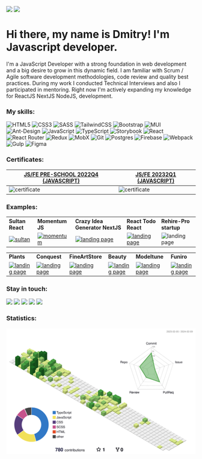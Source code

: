 ![](https://komarev.com/ghpvc/?username=dstrizhakov&style=flat) 
![](https://www.codewars.com/users/DmitryStrizhakov/badges/micro)


# Hi there, my name is Dmitry! I'm Javascript developer. #

I'm a JavaScript Developer with a strong foundation in web development and a big desire to grow in this dynamic field. 
I am familiar with Scrum / Agile software development methodologies, code review and quality best practices. 
During my work I conducted Technical Interviews and also I participated in mentoring.
Right now I'm actively expanding my knowledge for ReactJS NextJS NodeJS, development.

### My skills: ###

 ![HTML5](https://img.shields.io/badge/html5-%23E34F26.svg?style=for-the-badge&logo=html5&logoColor=white)
 ![CSS3](https://img.shields.io/badge/css3-%231572B6.svg?style=for-the-badge&logo=css3&logoColor=white)
 ![SASS](https://img.shields.io/badge/SASS-hotpink.svg?style=for-the-badge&logo=SASS&logoColor=white)
 ![TailwindCSS](https://img.shields.io/badge/tailwindcss-%2338B2AC.svg?style=for-the-badge&logo=tailwind-css&logoColor=white)
 ![Bootstrap](https://img.shields.io/badge/bootstrap-%23563D7C.svg?style=for-the-badge&logo=bootstrap&logoColor=white)
 ![MUI](https://img.shields.io/badge/MUI-%230081CB.svg?style=for-the-badge&logo=mui&logoColor=white)
 ![Ant-Design](https://img.shields.io/badge/-AntDesign-%230170FE?style=for-the-badge&logo=ant-design&logoColor=white)
 ![JavaScript](https://img.shields.io/badge/javascript-%23323330.svg?style=for-the-badge&logo=javascript&logoColor=%23F7DF1E)
 ![TypeScript](https://img.shields.io/badge/typescript-%23007ACC.svg?style=for-the-badge&logo=typescript&logoColor=white)
 ![Storybook](https://img.shields.io/badge/-Storybook-FF4785?style=for-the-badge&logo=storybook&logoColor=white)
 ![React](https://img.shields.io/badge/react-%2320232a.svg?style=for-the-badge&logo=react&logoColor=%2361DAFB)
 ![React Router](https://img.shields.io/badge/React_Router-CA4245?style=for-the-badge&logo=react-router&logoColor=white)
 ![Redux](https://img.shields.io/badge/redux-%23593d88.svg?style=for-the-badge&logo=redux&logoColor=white)
 ![MobX](https://img.shields.io/badge/MobX-323330.svg?style=for-the-badge&logo=MobX&logoColor=white)
 ![Git](https://img.shields.io/badge/git-%23F05033.svg?style=for-the-badge&logo=git&logoColor=white)
 ![Postgres](https://img.shields.io/badge/postgres-%23316192.svg?style=for-the-badge&logo=postgresql&logoColor=white)
 ![Firebase](https://img.shields.io/badge/firebase-%23039BE5.svg?style=for-the-badge&logo=firebase)
 ![Webpack](https://img.shields.io/badge/webpack-%238DD6F9.svg?style=for-the-badge&logo=webpack&logoColor=black)
 ![Gulp](https://img.shields.io/badge/GULP-%23CF4647.svg?style=for-the-badge&logo=gulp&logoColor=white)
 ![Figma](https://img.shields.io/badge/figma-%23F24E1E.svg?style=for-the-badge&logo=figma&logoColor=white)


### Certificates: ### 

| <a href="https://app.rs.school/certificate/q0dl9kv6">JS/FE PRE-SCHOOL 2022Q4 (JAVASCRIPT)</a> | <a href="https://app.rs.school/certificate/ad03f2df">JS/FE 20232Q1 (JAVASCRIPT)</a> |
|--------------------------------------------------------------------------------------------------------------------------------------|----------------------------------------------------------------------------------------------------------------------------------|
| <img src="https://user-images.githubusercontent.com/95134334/222966248-76b3375d-820a-4315-aa83-aed26cb6bc36.jpg" alt="certificate"/> | <img src="https://github.com/dstrizhakov/dstrizhakov/assets/95134334/fad09eb8-b8e9-458a-9932-fb24e0bafb22" alt="certificate"/>   |


### Examples: ### 

<div align="center">
    <table >
     <tr>
        <td><b>Sultan React</b></td>
        <td><b>Momentum JS</b></td>
        <td><b>Crazy Idea Generator NextJS</b></td>
        <td><b>React Todo React</b></td>
        <td><b>Rehire-Pro startup</b></td>
     </tr>
     <tr>
      <td><a href="https://github.com/dstrizhakov/react-ts-sultan"><img src="https://user-images.githubusercontent.com/95134334/230900780-34b5fc5b-cbd4-4287-a226-5390ace8cefd.png" heigth="200" alt="sultan" > </img></a></td>
        <td><a href="https://github.com/dstrizhakov/momentum"><img src="https://user-images.githubusercontent.com/95134334/222079495-1facb94f-7c8d-4e1f-9640-732015c3b681.jpg" heigth="200" alt="momentum" > </img></a></td>
        <td><a href="https://ideagenerator-mu.vercel.app/"><img src="https://user-images.githubusercontent.com/95134334/211323472-4868e4a0-c14f-42ca-af2a-ee1a35bb514d.png" heigth="200" alt="landing page" > </img></a></td>
        <td> <a href="https://github.com/dstrizhakov/todo"><img src="https://user-images.githubusercontent.com/95134334/211323597-67fab636-a567-47d4-88ae-585e942da671.png" heigth="200" alt="landing page"/></a></td>
        <td><img src="https://user-images.githubusercontent.com/95134334/211325172-dfaa0dc9-0c8a-444a-8dab-ab78eec153d2.png" heigth="200" alt="landing page" > </img></td>
     </tr>
    </table>
    </div>

<div align="center">
    <table >
     <tr>
        <td><b>Plants</b></td>
        <td><b>Сonquest</b></td>
        <td><b>FineArtStore</b></td>
        <td><b>Beauty</b></td>
        <td><b>Modeltune</b></td>
        <td><b>Funiro</b></td>
     </tr>
     <tr>
        <td><a href="https://github.com/dstrizhakov/Plants"><img src="https://user-images.githubusercontent.com/95134334/222375022-3e1a2512-fee0-4a40-a1d2-972fc1e0876b.jpg" heigth="500" alt="landing page" > </img></a></td>
        <td><a href="https://github.com/dstrizhakov/conquest"><img src="https://user-images.githubusercontent.com/95134334/222372263-72185578-4e29-49f1-9c3e-e7b7492b806a.jpg" heigth="500" alt="landing page" > </img></a></td>
        <td> <a href="https://github.com/dstrizhakov/artstore-next"><img src="https://user-images.githubusercontent.com/95134334/222370280-62dfcf8d-c862-4bdb-9e8d-4dc527a1d97f.png" heigth="500" alt="landing page"/></a></td>
        <td><a href="https://github.com/dstrizhakov/beauty"><img src="https://user-images.githubusercontent.com/95134334/222370047-a49928dc-d6d0-4879-bbdb-cc7edc5717e7.png" heigth="500" alt="landing page" > </img></a></td>
        <td><a href="https://github.com/dstrizhakov/modeltune"><img src="https://user-images.githubusercontent.com/95134334/224101443-3ca82778-2620-4326-b67e-2de85bdf4652.png" heigth="500" alt="landing page" > </img></a></td>
        <td><a href="https://github.com/dstrizhakov/funiro"><img src="https://user-images.githubusercontent.com/95134334/222370052-01fe0157-46da-49a1-9174-9cbf9378725d.jpg" heigth="500" alt="landing page" > </img></a></td>
     </tr>
    </table>
    </div>
 

### Stay in touch: ###

<a href="mailto:d.strizhakov@gmail.com"><img src="https://img.shields.io/badge/Gmail-D14836?style=for-the-badge&logo=gmail&logoColor=white"></a>
<a href="https://t.me/DmitryStrizhakov"><img src="https://img.shields.io/badge/Telegram-2CA5E0?style=for-the-badge&logo=telegram&logoColor=white"></a>
<a href="https://www.linkedin.com/in/dmitry-strizhakov-b7848b252/"><img src="https://img.shields.io/badge/linkedin-%230077B5.svg?style=for-the-badge&logo=linkedin&logoColor=white"></a> 
<a href="https://www.instagram.com/dmitry_strizhakov/"><img src="https://img.shields.io/badge/Instagram-%23E4405F.svg?style=for-the-badge&logo=Instagram&logoColor=white"></a>
<a href="https://discord.com/users/d.strizhakov#1122"><img src="https://img.shields.io/badge/Discord-%235865F2.svg?style=for-the-badge&logo=discord&logoColor=white"></a>
 
### Statistics: ###
![](./profile-3d-contrib/profile-green-animate.svg)

<!-- <a href="https://github.com/dstrizhakov">
  <img align="center" style="margin:0.5rem" src="https://github-readme-stats.vercel.app/api/top-langs/?username=dstrizhakov&text_color=080162&bg_color=f9f9f9&layout=compact" />
</a>
<a href="https://github.com/dstrizhakov">
  <img align="center" style="margin:0.5rem" src="https://github-readme-stats.vercel.app/api?username=dstrizhakov&show_icons=true&line_height=20&count_private=true&title_color=2883e6&text_color=080162&icon_color=ffd200&bg_color=f9f9f9" alt="Dmitry's GitHub Stats" />
</a> -->

